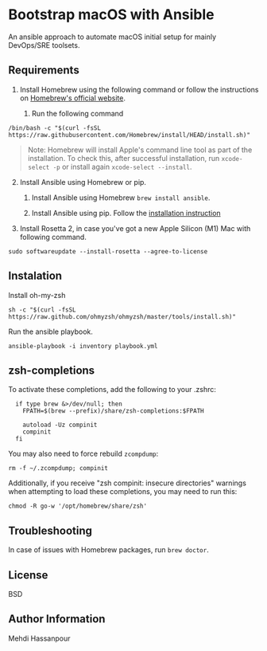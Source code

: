Bootstrap macOS with Ansible
=========

An ansible approach to automate macOS initial setup for mainly DevOps/SRE toolsets.

## Requirements

  1. Install Homebrew using the following command or follow the instructions on [Homebrew's official website](https://brew.sh/).

     1. Run the following command
```
/bin/bash -c "$(curl -fsSL https://raw.githubusercontent.com/Homebrew/install/HEAD/install.sh)"
```
> Note: Homebrew will install Apple's command line tool as part of the installation. To check this, after successful installation, run `xcode-select -p` or install again `xcode-select --install`.

  2. Install Ansible using Homebrew or pip.

     1. Install Ansible using Homebrew `brew install ansible`.

     2. Install Ansible using pip. Follow the [installation instruction](https://docs.ansible.com/ansible/latest/installation_guide/intro_installation.html#installing-ansible-on-macos)

  3. Install Rosetta 2, in case you've got a new Apple Silicon (M1) Mac with following command.
  
```
sudo softwareupdate --install-rosetta --agree-to-license
```

## Instalation

Install oh-my-zsh
```
sh -c "$(curl -fsSL https://raw.github.com/ohmyzsh/ohmyzsh/master/tools/install.sh)"
```

Run the ansible playbook.

```
ansible-playbook -i inventory playbook.yml
```
## zsh-completions

To activate these completions, add the following to your .zshrc:

```  
  if type brew &>/dev/null; then
    FPATH=$(brew --prefix)/share/zsh-completions:$FPATH

    autoload -Uz compinit
    compinit
  fi
```
You may also need to force rebuild `zcompdump`:

```  
rm -f ~/.zcompdump; compinit
```
Additionally, if you receive "zsh compinit: insecure directories" warnings when attempting
to load these completions, you may need to run this:

```  
chmod -R go-w '/opt/homebrew/share/zsh'
```

## Troubleshooting

In case of issues with Homebrew packages, run `brew doctor`.

License
-------

BSD

Author Information
------------------

Mehdi Hassanpour
